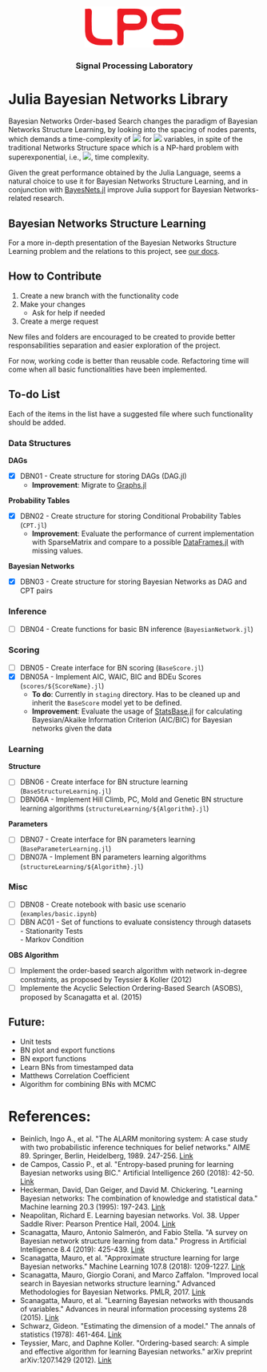 <center><img src="docs/src/assets/logo.png" alt="drawing" width="200"/>

### Signal Processing Laboratory 
</center>

# Julia Bayesian Networks Library


Bayesian Networks Order-based Search changes the paradigm of Bayesian Networks Structure Learning, by looking into the spacing of nodes parents, which demands a time-complexity of <img src="https://render.githubusercontent.com/render/math?math=\color{grey}O(n^k)"> for <img src="https://render.githubusercontent.com/render/math?math=\color{grey}n"> variables, in spite of the traditional Networks Structure space which is a NP-hard problem with superexponential, i.e., <img src="https://render.githubusercontent.com/render/math?math=\color{grey}O(n!2^\binom{n}{2})">, time complexity. 

Given the great performance obtained by the Julia Language, seems a natural choice to use it for Bayesian Networks Structure Learning, and in conjunction with [BayesNets.jl](https://sisl.github.io/BayesNets.jl/dev/index.html) improve Julia support for Bayesian Networks-related research.

## Bayesian Networks Structure Learning

For a more in-depth presentation of the Bayesian Networks Structure Learning problem and the relations to this project, see [our docs](https://vbob.github.io/LPSjl.jl/).

## How to Contribute

1. Create a new branch with the functionality code
2. Make your changes
    * Ask for help if needed
3. Create a merge request

New files and folders are encouraged to be created to provide better responsabilities separation and easier exploration of the project.

For now, working code is better than reusable code. Refactoring time will come when all basic functionalities have been implemented.

## To-do List

Each of the items in the list have a suggested file where such functionality should be added.


### Data Structures

**DAGs**
- [x] DBN01 - Create structure for storing DAGs (DAG.jl)
    - **Improvement**: Migrate to [Graphs.jl](https://github.com/JuliaGraphs/Graphs.jl)

**Probability Tables**
- [x] DBN02 - Create structure for storing Conditional Probability Tables (`CPT.jl`)
    - **Improvement**: Evaluate the performance of current implementation with SparseMatrix and compare to a possible [DataFrames.jl](https://dataframes.juliadata.org/stable/) with missing values.

**Bayesian Networks**
- [x] DBN03 - Create structure for storing Bayesian Networks as DAG and CPT pairs

### Inference
- [ ] DBN04 - Create functions for basic BN inference (`BayesianNetwork.jl`)

### Scoring 
- [ ] DBN05 - Create interface for BN scoring (`BaseScore.jl`)
- [x] DBN05A - Implement AIC, WAIC, BIC and BDEu Scores (`scores/${ScoreName}.jl`)
    - **To do**: Currently in `staging` directory. Has to be cleaned up and inherit the `BaseScore` model yet to be defined.
    - **Improvement**: Evaluate the usage of [StatsBase.jl](https://juliastats.org/StatsBase.jl/latest/statmodels/) for calculating Bayesian/Akaike Information Criterion (AIC/BIC) for Bayesian networks given the data

### Learning 

**Structure**
- [ ] DBN06 - Create interface for BN structure learning (`BaseStructureLearning.jl`)
- [ ] DBN06A - Implement Hill Climb, PC, Mold and Genetic BN structure learning algorithms (`structureLearning/${Algorithm}.jl`)

**Parameters**
- [ ] DBN07 - Create interface for BN parameters learning (`BaseParameterLearning.jl`)
- [ ] DBN07A - Implement BN parameters learning algorithms (`structureLearning/${Algorithm}.jl`)

### Misc
- [ ] DBN08 - Create notebook with basic use scenario (`examples/basic.ipynb`)
- [ ] DBN AC01 - Set of functions to evaluate consistency through datasets\
        - Stationarity Tests\
        - Markov Condition

**OBS Algorithm**

- [ ] Implement the order-based search algorithm with network in-degree constraints, as proposed by Teyssier & Koller (2012)
- [ ] Implemente the Acyclic Selection Ordering-Based Search (ASOBS), proposed by Scanagatta et al. (2015)

## Future:
* Unit tests
* BN plot and export functions
* BN export functions
* Learn BNs from timestamped data
* Matthews Correlation Coefficient
* Algorithm for combining BNs with MCMC

# References:
- Beinlich, Ingo A., et al. "The ALARM monitoring system: A case study with two probabilistic inference techniques for belief networks." AIME 89. Springer, Berlin, Heidelberg, 1989. 247-256. [Link](http://cs.brown.edu/courses/cs242/assignments/alarmNetwork.pdf)
- de Campos, Cassio P., et al. "Entropy-based pruning for learning Bayesian networks using BIC." Artificial Intelligence 260 (2018): 42-50. [Link](https://www.sciencedirect.com/science/article/pii/S000437021830167X)
- Heckerman, David, Dan Geiger, and David M. Chickering. "Learning Bayesian networks: The combination of knowledge and statistical data." Machine learning 20.3 (1995): 197-243. [Link](https://link.springer.com/content/pdf/10.1023/A:1022623210503.pdf)
- Neapolitan, Richard E. Learning bayesian networks. Vol. 38. Upper Saddle River: Pearson Prentice Hall, 2004. [Link](http://www.cs.technion.ac.il/~dang/books/Learning%20Bayesian%20Networks(Neapolitan,%20Richard).pdf)
- Scanagatta, Mauro, Antonio Salmerón, and Fabio Stella. "A survey on Bayesian network structure learning from data." Progress in Artificial Intelligence 8.4 (2019): 425-439. [Link](https://doi.org/10.1007/s13748-019-00194-y)
- Scanagatta, Mauro, et al. "Approximate structure learning for large Bayesian networks." Machine Learning 107.8 (2018): 1209-1227. [Link](https://doi.org/10.1007/s10994-018-5701-9)
- Scanagatta, Mauro, Giorgio Corani, and Marco Zaffalon. "Improved local search in Bayesian networks structure learning." Advanced Methodologies for Bayesian Networks. PMLR, 2017. [Link](http://proceedings.mlr.press/v73/scanagatta17a/scanagatta17a.pdf)
- Scanagatta, Mauro, et al. "Learning Bayesian networks with thousands of variables." Advances in neural information processing systems 28 (2015). [Link](https://proceedings.neurips.cc/paper/2015/file/2b38c2df6a49b97f706ec9148ce48d86-Paper.pdf)
- Schwarz, Gideon. "Estimating the dimension of a model." The annals of statistics (1978): 461-464. [Link](https://www.jstor.org/stable/pdf/2958889.pdf?casa_token=YrNOrw26kmkAAAAA:TJw26MoLnAeWYeM_kxJ96_C-JYW5fAS2smQkmp-Y-L6-YWthD44MjJqb6nZx1l0sANFhJdf-T4-XoL5Prruop6cNbBPuEsNBZOTp_Ezj79IXGB4jjv2b)
- Teyssier, Marc, and Daphne Koller. "Ordering-based search: A simple and effective algorithm for learning Bayesian networks." arXiv preprint arXiv:1207.1429 (2012). [Link](https://arxiv.org/pdf/1207.1429)
